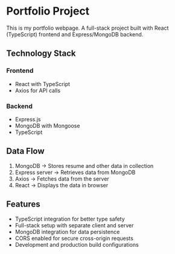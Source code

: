 # Portfolio Project

This is my portfolio webpage. A full-stack project built with React (TypeScript) frontend and Express/MongoDB backend.

## Technology Stack

### Frontend
  - React with TypeScript 
  - Axios for API calls
  
### Backend
  - Express.js
  - MongoDB with Mongoose
  - TypeScript

## Data Flow
1. MongoDB → Stores resume and other data in collection
2. Express server → Retrieves data from MongoDB
3. Axios → Fetches data from the server
4. React → Displays the data in browser

## Features
- TypeScript integration for better type safety
- Full-stack setup with separate client and server
- MongoDB integration for data persistence
- CORS enabled for secure cross-origin requests
- Development and production build configurations
